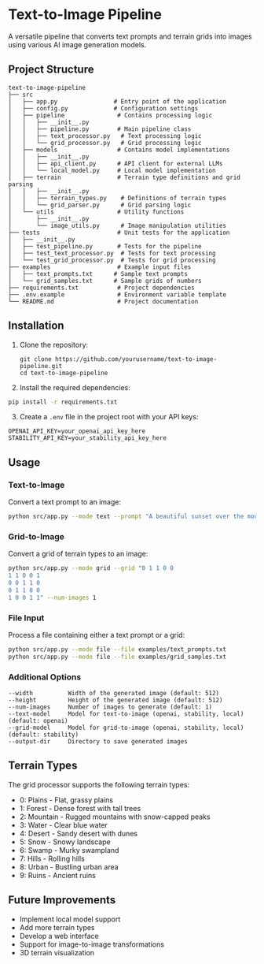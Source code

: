 # Text-to-Image Pipeline

A versatile pipeline that converts text prompts and terrain grids into images using various AI image generation models.

## Project Structure

```
text-to-image-pipeline
├── src
│   ├── app.py                # Entry point of the application
│   ├── config.py             # Configuration settings
│   ├── pipeline               # Contains processing logic
│   │   ├── __init__.py
│   │   ├── pipeline.py        # Main pipeline class
│   │   ├── text_processor.py   # Text processing logic
│   │   └── grid_processor.py   # Grid processing logic
│   ├── models                 # Contains model implementations
│   │   ├── __init__.py
│   │   ├── api_client.py      # API client for external LLMs
│   │   └── local_model.py     # Local model implementation
│   ├── terrain                # Terrain type definitions and grid parsing
│   │   ├── __init__.py
│   │   ├── terrain_types.py    # Definitions of terrain types
│   │   └── grid_parser.py      # Grid parsing logic
│   └── utils                  # Utility functions
│       ├── __init__.py
│       └── image_utils.py      # Image manipulation utilities
├── tests                      # Unit tests for the application
│   ├── __init__.py
│   ├── test_pipeline.py       # Tests for the pipeline
│   ├── test_text_processor.py  # Tests for text processing
│   └── test_grid_processor.py  # Tests for grid processing
├── examples                   # Example input files
│   ├── text_prompts.txt      # Sample text prompts
│   └── grid_samples.txt      # Sample grids of numbers
├── requirements.txt           # Project dependencies
├── .env.example               # Environment variable template
└── README.md                  # Project documentation
```

## Installation

1. Clone the repository:
   ```
   git clone https://github.com/yourusername/text-to-image-pipeline.git
   cd text-to-image-pipeline
   ```

2. Install the required dependencies:

```bash
pip install -r requirements.txt
```

3. Create a `.env` file in the project root with your API keys:

```
OPENAI_API_KEY=your_openai_api_key_here
STABILITY_API_KEY=your_stability_api_key_here
```

## Usage

### Text-to-Image

Convert a text prompt to an image:

```bash
python src/app.py --mode text --prompt "A beautiful sunset over the mountains" --num-images 1
```

### Grid-to-Image

Convert a grid of terrain types to an image:

```bash
python src/app.py --mode grid --grid "0 1 1 0 0
1 1 0 0 1
0 0 1 1 0
0 1 1 0 0
1 0 0 1 1" --num-images 1
```

### File Input

Process a file containing either a text prompt or a grid:

```bash
python src/app.py --mode file --file examples/text_prompts.txt
python src/app.py --mode file --file examples/grid_samples.txt
```

### Additional Options

```
--width          Width of the generated image (default: 512)
--height         Height of the generated image (default: 512)
--num-images     Number of images to generate (default: 1)
--text-model     Model for text-to-image (openai, stability, local) (default: openai)
--grid-model     Model for grid-to-image (openai, stability, local) (default: stability)
--output-dir     Directory to save generated images
```

## Terrain Types

The grid processor supports the following terrain types:

- 0: Plains - Flat, grassy plains
- 1: Forest - Dense forest with tall trees
- 2: Mountain - Rugged mountains with snow-capped peaks
- 3: Water - Clear blue water
- 4: Desert - Sandy desert with dunes
- 5: Snow - Snowy landscape
- 6: Swamp - Murky swampland
- 7: Hills - Rolling hills
- 8: Urban - Bustling urban area
- 9: Ruins - Ancient ruins

## Future Improvements

- Implement local model support
- Add more terrain types
- Develop a web interface
- Support for image-to-image transformations
- 3D terrain visualization